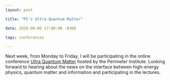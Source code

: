 ```yaml
---
layout: post

title: "PI's Ultra Quantum Matter"

date: 2020-08-06 17:00:00 -0300

tags: conferences

---
```


Next week, from Monday to Friday, I will be participating in the online conference [Ultra Quantum Matter](https://www.perimeterinstitute.ca/conferences/online-school-ultra-quantum-matter) hosted by the Perimeter Institute.
Looking forward to hearing about the news on the interface between high-energy physics, quantum matter and information and participating in the lectures.

